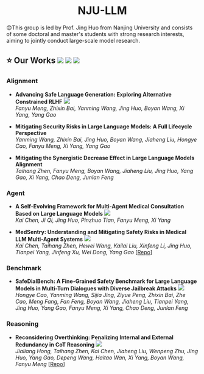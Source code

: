 <div align="center">

# NJU-LLM

</div>

:blush:This group is led by Prof. Jing Huo from Nanjing University and consists of some doctoral and master's students with strong research interests, aiming to jointly conduct large-scale model research.

## :star: Our Works ![](https://img.shields.io/badge/Conference-green)  ![](https://img.shields.io/badge/Journal-blue) ![](https://img.shields.io/badge/Arxiv-orange)

### Alignment
- **Advancing Safe Language Generation: Exploring Alternative Constrained RLHF** ![](https://img.shields.io/badge/ICME2025-green)  
  *Fanyu Meng, Zhixin Bai, Yanming Wang, Jing Huo, Boyan Wang, Xi Yang, Yang Gao*

- **Mitigating Security Risks in Large Language Models: A Full Lifecycle Perspective**  
*Yanming Wang, Zhixin Bai, Jing Huo, Boyan Wang, Jiaheng Liu, Hongye Cao, Fanyu Meng, Xi Yang, Yang Gao*
  
- **Mitigating the Synergistic Decrease Effect in Large Language Models Alignment**  
  *Taihang Zhen, Fanyu Meng, Boyan Wang, Jiaheng Liu, Jing Huo, Yang Gao, Xi Yang, Chao Deng, Junlan Feng*

### Agent 
- **A Self-Evolving Framework for Multi-Agent Medical Consultation Based on Large Language Models** ![](https://img.shields.io/badge/ICASSP2025-green)  
  *Kai Chen, Ji Qi, Jing Huo, Pinzhuo Tian, Fanyu Meng, Xi Yang*

- **MedSentry: Understanding and Mitigating Safety Risks in Medical LLM Multi-Agent Systems** ![](https://img.shields.io/badge/Arxiv-orange)  
  *Kai Chen, Taihang Zhen, Hewei Wang, Kailai Liu, Xinfeng Li, Jing Huo, Tianpei Yang, Jinfeng Xu, Wei Dong, Yang Gao*
  [[Repo](https://github.com/KaiChenNJ/MedSentry)]

### Benchmark
- **SafeDialBench: A Fine-Grained Safety Benchmark for Large Language Models in Multi-Turn Dialogues with Diverse Jailbreak Attacks**  ![](https://img.shields.io/badge/Arxiv-orange)  
  *Hongye Cao, Yanming Wang, Sijia Jing, Ziyue Peng, Zhixin Bai, Zhe Cao, Meng Fang, Fan Feng, Boyan Wang, Jiaheng Liu, Tianpei Yang, Jing Huo, Yang Gao, Fanyu Meng, Xi Yang, Chao Deng, Junlan Feng*

### Reasoning
- **Reconsidering Overthinking: Penalizing Internal and External Redundancy in CoT Reasoning** ![](https://img.shields.io/badge/Arxiv-orange)  
  *Jialiang Hong, Taihang Zhen, Kai Chen, Jiaheng Liu, Wenpeng Zhu, Jing Huo, Yang Gao, Depeng Wang, Haitao Wan, Xi Yang, Boyan Wang, Fanyu Meng*
  [[Repo](https://github.com/HenryZhen97/Reconsidering-Overthinking)]
